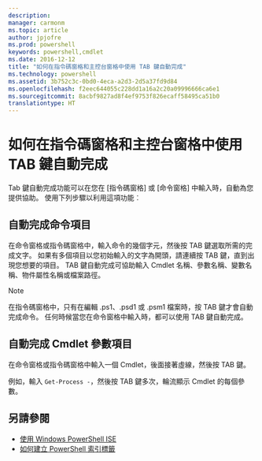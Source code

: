 ```yaml
---
description: 
manager: carmonm
ms.topic: article
author: jpjofre
ms.prod: powershell
keywords: powershell,cmdlet
ms.date: 2016-12-12
title: "如何在指令碼窗格和主控台窗格中使用 TAB 鍵自動完成"
ms.technology: powershell
ms.assetid: 3b752c3c-0bd0-4eca-a2d3-2d5a37fd9d84
ms.openlocfilehash: f2eec644055c228dd1a16a2c20a09996666ca6e1
ms.sourcegitcommit: 8acbf9827ad8f4ef9753f826ecaff58495ca51b0
translationtype: HT
---
```

# <a name="how-to-use-tab-completion-in-the-script-pane-and-console-pane"></a>如何在指令碼窗格和主控台窗格中使用 TAB 鍵自動完成
Tab 鍵自動完成功能可以在您在 [指令碼窗格] 或 [命令窗格] 中輸入時，自動為您提供協助。 使用下列步驟以利用這項功能︰

## <a name="to-automatically-complete-a-command-entry"></a>自動完成命令項目
在命令窗格或指令碼窗格中，輸入命令的幾個字元，然後按 TAB 鍵選取所需的完成文字。 如果有多個項目以您初始輸入的文字為開頭，請連續按 TAB 鍵，直到出現您想要的項目。 TAB 鍵自動完成可協助輸入 Cmdlet 名稱、參數名稱、變數名稱、物件屬性名稱或檔案路徑。

> [!NOTE]
> 在指令碼窗格中，只有在編輯 .ps1、.psd1 或 .psm1 檔案時，按 TAB 鍵才會自動完成命令。 任何時候當您在命令窗格中輸入時，都可以使用 TAB 鍵自動完成。

## <a name="to-automatically-complete-a-cmdlet-parameter-entry"></a>自動完成 Cmdlet 參數項目
在命令窗格或指令碼窗格中輸入一個 Cmdlet，後面接著虛線，然後按 TAB 鍵。

例如，輸入 `Get-Process -`，然後按 TAB 鍵多次，輪流顯示 Cmdlet 的每個參數。

## <a name="see-also"></a>另請參閱
- [使用 Windows PowerShell ISE](using-the-windows-powershell-ise.md)
- [如何建立 PowerShell 索引標籤](How-to-Create-a-PowerShell-Tab-in-Windows-PowerShell-ISE.md)

